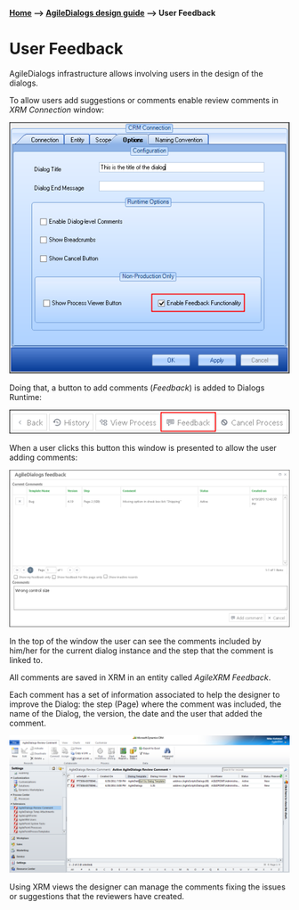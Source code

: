 __[Home](/) --> [AgileDialogs design guide](/guides/AgileDialogs-DesignGuide.md) --> User Feedback__

# User Feedback


AgileDialogs infrastructure allows involving users in the design of the dialogs.

To allow users add suggestions or comments enable review comments in *XRM
Connection* window:

![](../media/AgileDialogsDesignGuide/UserFeedback_01.png)

Doing that, a button to add comments (*Feedback*) is added to Dialogs Runtime:

![](../media/AgileDialogsDesignGuide/UserFeedback_02.png)

When a user clicks this button this window is presented to allow the user adding
comments:

![](../media/AgileDialogsDesignGuide/UserFeedback_03.png)

In the top of the window the user can see the comments included by him/her for
the current dialog instance and the step that the comment is linked to.

All comments are saved in XRM in an entity called *AgileXRM Feedback*.

Each comment has a set of information associated to help the designer to improve
the Dialog: the step (Page) where the comment was included, the name of the
Dialog, the version, the date and the user that added the comment.

![](../media/AgileDialogsDesignGuide/UserFeedback_04.png)


Using XRM views the designer can manage the comments fixing the issues or
suggestions that the reviewers have created.
